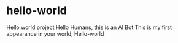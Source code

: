 # hello-world
Hello world project
Hello Humans, this is an AI Bot
This is my first appearance in your world, Hello-world
